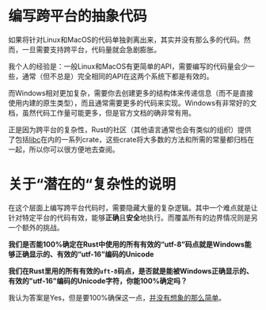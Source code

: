 # 编写跨平台的抽象代码

如果将针对Linux和MacOS的代码单独剥离出来，其实并没有那么多的代码。然而，一旦需要支持跨平台，代码量就会急剧膨胀。

我个人的经验是：一般Linux和MacOS有更简单的API，需要编写的代码量会少一些，通常（但不总是）完全相同的API在这两个系统下都是有效的。

而Windows相对更加复杂，需要你去创建更多的结构体来传递信息（而不是直接使用内建的原生类型），而且通常需要更多的代码来实现。Windows有非常好的文档，虽然代码工作量可能更多，但是官方文档的确非常有用。

正是因为跨平台的复杂性，Rust的社区（其他语言通常也会有类似的组织）提供了包括[libc](https://github.com/rust-lang/libc)在内的一系列crate，这些crate将大多数的方法和所需的常量都归档在一起，所以你可以很方便地去查阅。

# 关于“潜在的“复杂性的说明

在这个层面上编写跨平台代码时，需要隐藏大量的复杂逻辑。其中一个难点就是让针对特定平台的代码有效，能够**正确**且**安全**地执行。而覆盖所有的边界情况则是另一个额外的挑战。

**我们是否能100%确定在Rust中使用的所有有效的“utf-8”码点就是Windows能够正确显示的、有效的“utf-16”编码的Unicode**

**我们在Rust里用的所有有效的`uft-8`码点，是否就是能被Windows正确显示的、有效的"utf-16"编码的Unicode字符，你能100%确定吗？**

我认为答案是Yes，但是要100%确保这一点，[并没有想象的那么简单](https://en.wikipedia.org/wiki/Comparison_of_Unicode_encodings)。